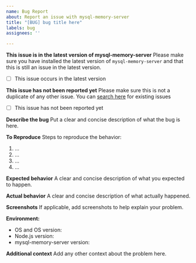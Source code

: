 ```yaml
---
name: Bug Report
about: Report an issue with mysql-memory-server
title: "[BUG] bug title here"
labels: bug
assignees: ''

---
```


**This issue is in the latest version of mysql-memory-server**
Please make sure you have installed the latest version of `mysql-memory-server` and that this is still an issue in the latest version.
- [ ]  This issue occurs in the latest version

**This issue has not been reported yet**
Please make sure this is not a duplicate of any other issue. You can [search here](https://github.com/Sebastian-Webster/mysql-memory-server-nodejs/issues) for existing issues
- [ ] This issue has not been reported yet

**Describe the bug**
Put a clear and concise description of what the bug is here.

**To Reproduce**
Steps to reproduce the behavior:
1. ...
2. ...
3. ...
4. ...

**Expected behavior**
A clear and concise description of what you expected to happen.

**Actual behavior**
A clear and concise description of what actually happened.

**Screenshots**
If applicable, add screenshots to help explain your problem.

**Environment:**
 - OS and OS version: 
 - Node.js version:
 - mysql-memory-server version:

**Additional context**
Add any other context about the problem here.
